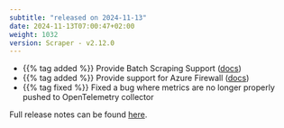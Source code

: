 ```yaml
---
subtitle: "released on 2024-11-13"
date: 2024-11-13T07:00:47+02:00
weight: 1032
version: Scraper - v2.12.0
---
```


- {{% tag added %}} Provide Batch Scraping Support ([docs](https://docs.promitor.io/v2.12/scraping/batch-scraping))
- {{% tag added %}} Provide support for Azure Firewall ([docs](https://docs.promitor.io/v2.12/scraping/providers/azure-firewall/))
- {{% tag fixed %}} Fixed a bug where metrics are no longer properly pushed to OpenTelemetry collector

Full release notes can be found [here](https://github.com/tomkerkhove/promitor/releases/tag/Scraper-v2.12.0).
